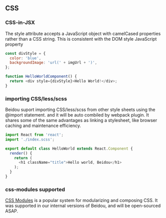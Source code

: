 ## CSS

### CSS-in-JSX

The style attribute accepts a JavaScript object with camelCased properties rather than a CSS string. This is consistent with the DOM style JavaScript property

```javascript
const divStyle = {
  color: 'blue',
  backgroundImage: 'url(' + imgUrl + ')',
};

function HelloWorldComponent() {
  return <div style={divStyle}>Hello World!</div>;
}
```

### importing CSS/less/scss

Beidou suport importing CSS/less/scss from other style sheets using the @import statement. and it will be auto combiled by webpack plugin. It shares some of the same advantages as linking a stylesheet, like browser caching and maintenance efficiency.

```javascript
import React from 'react';
import './index.scss';

export default class HelloWorld extends React.Component {
  render() {
    return (
      <h1 className="title">Hello world, Beidou</h1>
    );
  }
}
```

### css-modules supported

[CSS Modules](https://github.com/css-modules) is a popular system for modularizing and composing CSS. It was supported in our internal versions of Beidou, and will be open-sourced ASAP.